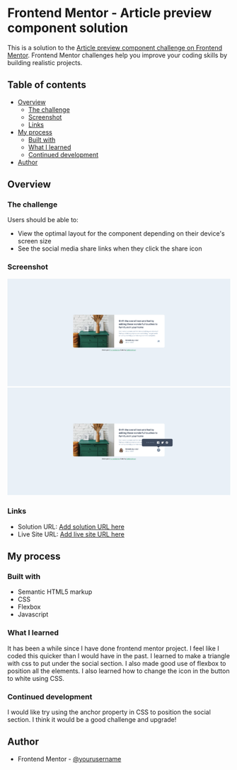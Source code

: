 # Frontend Mentor - Article preview component solution

This is a solution to the [Article preview component challenge on Frontend Mentor](https://www.frontendmentor.io/challenges/article-preview-component-dYBN_pYFT). Frontend Mentor challenges help you improve your coding skills by building realistic projects. 

## Table of contents

- [Overview](#overview)
  - [The challenge](#the-challenge)
  - [Screenshot](#screenshot)
  - [Links](#links)
- [My process](#my-process)
  - [Built with](#built-with)
  - [What I learned](#what-i-learned)
  - [Continued development](#continued-development)
- [Author](#author)

## Overview

### The challenge

Users should be able to:

- View the optimal layout for the component depending on their device's screen size
- See the social media share links when they click the share icon

### Screenshot

![Design Screenshot](./screenshot-design.png)
![Actuve Screenshot](./screenshot-active.png)


### Links

- Solution URL: [Add solution URL here](https://github.com/MattJM1007/Article-Preview-Card)
- Live Site URL: [Add live site URL here](https://mattjm1007.github.io/Article-Preview-Card/)

## My process

### Built with

- Semantic HTML5 markup
- CSS 
- Flexbox
- Javascript

### What I learned

It has been a while since I have done frontend mentor project. I feel like I coded this quicker than I would have in the past. I learned to make a triangle with css to put under the social section. I also made good use of flexbox to position all the elements. I also learned how to change the icon in the button to white using CSS.


### Continued development

I would like try using the anchor property in CSS to position the social section. I think it would be a good challenge and upgrade!

## Author

- Frontend Mentor - [@yourusername](https://www.frontendmentor.io/profile/MattJM1007)
